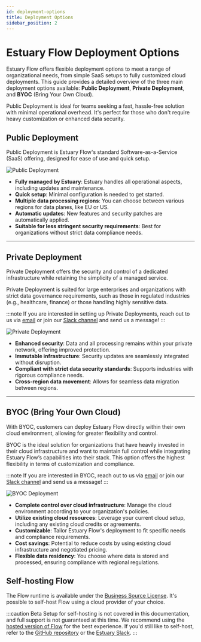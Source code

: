 ```yaml
---
id: deployment-options
title: Deployment Options
sidebar_position: 2
---
```


# Estuary Flow Deployment Options

Estuary Flow offers flexible deployment options to meet a range of organizational needs, from simple SaaS setups to
fully customized cloud deployments. This guide provides a detailed overview of the three main deployment options
available: **Public Deployment**, **Private Deployment**, and **BYOC** (Bring Your Own Cloud).

Public Deployment is ideal for teams seeking a fast, hassle-free solution with minimal operational overhead. It's
perfect for those who don't require heavy customization or enhanced data security.

## Public Deployment

Public Deployment is Estuary Flow's standard Software-as-a-Service (SaaS) offering, designed for ease of use and quick
setup.

![Public Deployment](https://storage.googleapis.com/estuary-marketing-strapi-uploads/uploads//public_deployment_39e1de1537/public_deployment_39e1de1537.png)

- **Fully managed by Estuary**: Estuary handles all operational aspects, including updates and maintenance.
- **Quick setup**: Minimal configuration is needed to get started.
- **Multiple data processing regions**: You can choose between various regions for data planes, like EU or US.
- **Automatic updates**: New features and security patches are automatically applied.
- **Suitable for less stringent security requirements**: Best for organizations without strict data compliance needs.

---

## Private Deployment

Private Deployment offers the security and control of a dedicated infrastructure while retaining the simplicity of a
managed service.

Private Deployment is suited for large enterprises and organizations with strict data governance requirements, such as
those in regulated industries (e.g., healthcare, finance) or those handling highly sensitive data.

:::note
If you are interested in setting up Private Deployments, reach out to us via [email](mailto:support@estuary.dev) or
join our [Slack channel](https://go.estuary.dev/slack) and send us a message!
:::

![Private Deployment](https://storage.googleapis.com/estuary-marketing-strapi-uploads/uploads//private_deployment_18e21ce056/private_deployment_18e21ce056.png)

- **Enhanced security**: Data and all processing remains within your private network, offering improved protection.
- **Immutable infrastructure**: Security updates are seamlessly integrated without disruption.
- **Compliant with strict data security standards**: Supports industries with rigorous compliance needs.
- **Cross-region data movement**: Allows for seamless data migration between regions.

---

## BYOC (Bring Your Own Cloud)

With BYOC, customers can deploy Estuary Flow directly within their own cloud environment, allowing for greater
flexibility and control.

BYOC is the ideal solution for organizations that have heavily invested in their cloud infrastructure and want to
maintain full control while integrating Estuary Flow’s capabilities into their stack. This option offers the highest
flexibility in terms of customization and compliance.

:::note
If you are interested in BYOC, reach out to us via [email](mailto:support@estuary.dev) or join
our [Slack channel](https://go.estuary.dev/slack) and send us a message!
:::

![BYOC Deployment](https://storage.googleapis.com/estuary-marketing-strapi-uploads/uploads//byoc_deployment_f88f0a3e94/byoc_deployment_f88f0a3e94.png)

- **Complete control over cloud infrastructure**: Manage the cloud environment according to your organization's
  policies.
- **Utilize existing cloud resources**: Leverage your current cloud setup, including any existing cloud credits or
  agreements.
- **Customizable**: Tailor Estuary Flow's deployment to fit specific needs and compliance requirements.
- **Cost savings**: Potential to reduce costs by using existing cloud infrastructure and negotiated pricing.
- **Flexible data residency**: You choose where data is stored and processed, ensuring compliance with regional
  regulations.

## Self-hosting Flow

The Flow runtime is available under
the [Business Source License](https://github.com/estuary/flow/blob/master/LICENSE-BSL). It's possible to self-host Flow
using a cloud provider of your choice.

:::caution Beta
Setup for self-hosting is not covered in this documentation, and full support is not guaranteed at this time.
We recommend using the [hosted version of Flow](#get-started-with-the-flow-web-application) for the best experience.
If you'd still like to self-host, refer to the [GitHub repository](https://github.com/estuary/flow) or
the [Estuary Slack](https://join.slack.com/t/estuary-dev/shared_invite/zt-86nal6yr-VPbv~YfZE9Q~6Zl~gmZdFQ).
:::